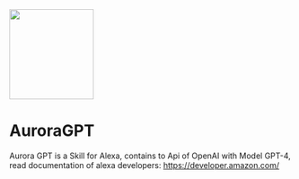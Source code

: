 <img loading="lazy" src="https://juanelocode.xyz/img/aurora.jpg" width="150px" height="160px">

# AuroraGPT
Aurora GPT is a Skill for Alexa, contains to Api of OpenAI with Model GPT-4, read documentation of alexa developers: https://developer.amazon.com/
